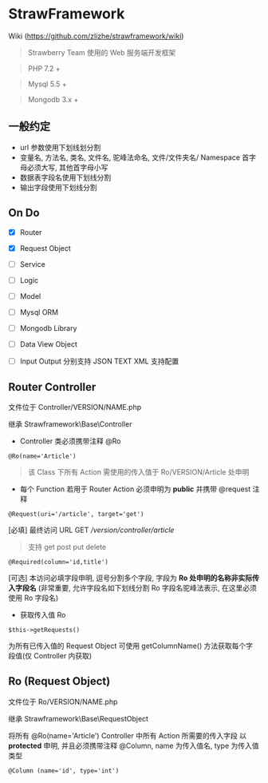 # StrawFramework

Wiki (https://github.com/zlizhe/strawframework/wiki)

> Strawberry Team 使用的 Web 服务端开发框架

> PHP 7.2 +

> Mysql 5.5 +

> Mongodb 3.x +

## 一般约定

* url 参数使用下划线划分割
* 变量名, 方法名, 类名, 文件名, 驼峰法命名, 文件/文件夹名/ Namespace 首字母必须大写, 其他首字母小写
* 数据表字段名使用下划线分割
* 输出字段使用下划线分割

## On Do

- [x] Router

- [x] Request Object

- [ ] Service

- [ ] Logic

- [ ] Model

- [ ] Mysql ORM

- [ ] Mongodb Library

- [ ] Data View Object

- [ ] Input Output 分别支持 JSON TEXT XML 支持配置


## Router Controller

文件位于 Controller/VERSION/NAME.php

继承 Strawframework\Base\Controller

* Controller 类必须携带注释 @Ro

```
@Ro(name='Article')
```

> 该 Class 下所有 Action 需使用的传入值于 Ro/VERSION/Article 处申明

* 每个 Function 若用于 Router Action 必须申明为 **public** 并携带 @request 注释

```
@Request(uri='/article', target='get')
```

[必填] 最终访问 URL GET */version/controller/article*

> 支持 get post put delete

```
@Required(column='id,title')
```

[可选] 本访问必填字段申明, 逗号分割多个字段, 字段为 **Ro 处申明的名称非实际传入字段名** (非常重要, 允许字段名如下划线分割 Ro 字段名驼峰法表示, 在这里必须使用 Ro 字段名)

* 获取传入值 Ro

```
$this->getRequests()
```

为所有已传入值的 Request Object 可使用 getColumnName() 方法获取每个字段值(仅 Controller 内获取)

## Ro (Request Object)

文件位于 Ro/VERSION/NAME.php

继承 Strawframework\Base\RequestObject

将所有 @Ro(name='Article') Controller 中所有 Action 所需要的传入字段 以 **protected** 申明, 并且必须携带注释 @Column, name 为传入值名, type 为传入值类型

```
@Column (name='id', type='int')
```